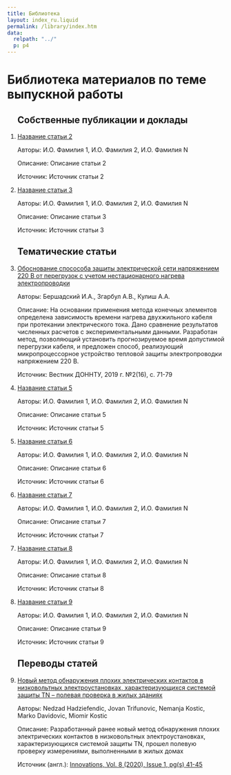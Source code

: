 ```yaml
---
title: Библиотека
layout: index_ru.liquid
permalink: /library/index.htm
data:
  relpath: "../"
  p: p4
---
```

# Библиотека материалов по теме выпускной работы

<ol>

<h2>Собственные публикации и доклады</h2>
<li class=lib>
<a href="#">Название статьи 2</a>
<p><span class=cat>Авторы:</span> И.О.&nbsp;Фамилия 1, И.О.&nbsp;Фамилия 2, И.О.&nbsp;Фамилия N</p>
<p><span class=cat>Описание:</span> Описание статьи 2</p>
<p><span class=cat>Источник:</span> Источник статьи 2</p>
</li>
<li class=lib>
<a href="#">Название статьи 3</a>
<p><span class=cat>Авторы:</span> И.О.&nbsp;Фамилия 1, И.О.&nbsp;Фамилия 2, И.О.&nbsp;Фамилия N</p>
<p><span class=cat>Описание:</span> Описание статьи 3</p>
<p><span class=cat>Источник:</span> Источник статьи 3</p>
</li>

## Тематические статьи
<li class=lib>
  <a href="article1.pdf">Обоснование
спосособа защиты электрической сети
напряжением 220 В от перегрузок с учетом
нестационарного нагрева электропроводки</a>
  <p><span class=cat>Авторы:</span> Бершадский И.А., Згарбул А.В., Кулиш
А.А.</p> 
  <p><span class=cat>Описание:</span> На основании применения метода конечных
элементов определена зависимость
времени нагрева двухжильного кабеля
при протекании электрического тока.
Дано сравнение результатов численных
расчетов с экспериментальными данными.
Разработан метод, позволяющий установить
прогнозируемое время допустимой
перегрузки кабеля, и предложен способ,
реализующий микропроцессорное устройство
тепловой защиты электропроводки
напряжением 220 В.</p>
<p><span class=cat>Источник:</span> Вестник ДОННТУ, 2019 г. №2(16), с. 71-79</p>
</li>
<li class=lib>
<a href="#">Название статьи 5</a>
<p><span class=cat>Авторы:</span> И.О.&nbsp;Фамилия 1, И.О.&nbsp;Фамилия 2, И.О.&nbsp;Фамилия N</p>
<p><span class=cat>Описание:</span> Описание статьи 5</p> 
<p><span class=cat>Источник:</span> Источник статьи 5</p>
</li>
<li class=lib>
<a href="#">Название статьи 6</a>
<p><span class=cat>Авторы:</span> И.О.&nbsp;Фамилия 1, И.О.&nbsp;Фамилия 2, И.О.&nbsp;Фамилия N</p>
<p><span class=cat>Описание:</span> Описание статьи 6</p>
<p><span class=cat>Источник:</span> Источник статьи 6</p>
</li>
<li class=lib>
<a href="#">Название статьи 7</a>
<p><span class=cat>Авторы:</span> И.О.&nbsp;Фамилия 1, И.О.&nbsp;Фамилия 2, И.О.&nbsp;Фамилия N</p>
<p><span class=cat>Описание:</span> Описание статьи 7</p>
<p><span class=cat>Источник:</span> Источник статьи 7</p>
</li>
<li class=lib>
<a href="#">Название статьи 8</a>
<p><span class=cat>Авторы:</span> И.О.&nbsp;Фамилия 1, И.О.&nbsp;Фамилия 2, И.О.&nbsp;Фамилия N</p>
<p><span class=cat>Описание:</span> Описание статьи 8</p>
<p><span class=cat>Источник:</span> Источник статьи 8</p>
</li>
<li class=lib>
<a href="#">Название статьи 9</a>
<p><span class=cat>Авторы:</span> И.О.&nbsp;Фамилия 1, И.О.&nbsp;Фамилия 2, И.О.&nbsp;Фамилия N</p>
<p><span class=cat>Описание:</span> Описание статьи 9</p> 
<p><span class=cat>Источник:</span> Источник статьи 9</p>
</li>
<h2>Переводы статей</h2>
<li class=lib>
<a href="trans.htm">Новый метод обнаружения плохих электрических контактов в низковольтных электроустановках, характеризующихся системой защиты TN – полевая проверка в жилых зданиях</a>
<p><span class=cat>Авторы:</span> Nedzad Hadziefendic, Jovan Trifunovic, Nemanja Kostic, Marko Davidovic, Miomir Kostic</p>
<p><span class=cat>Описание:</span> Разработанный
ранее новый метод обнаружения плохих
электрических контактов в низковольтных
электроустановках, характеризующихся
системой защиты TN, прошел полевую проверку измерениями,
выполненными в
жилых домах</p> 
<p><span class=cat>Источник (англ.):</span> <a href="https://stumejournals.com/journals/innovations/2020/1/41">Innovations, Vol. 8 (2020), Issue 1, pg(s) 41-45</a> </p>
</li>

</ol>
